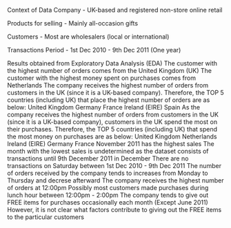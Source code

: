 Context of Data
Company - UK-based and registered non-store online retail

Products for selling - Mainly all-occasion gifts

Customers - Most are wholesalers (local or international)

Transactions Period - 1st Dec 2010 - 9th Dec 2011 (One year)

Results obtained from Exploratory Data Analysis (EDA)
The customer with the highest number of orders comes from the United Kingdom (UK)
The customer with the highest money spent on purchases comes from Netherlands
The company receives the highest number of orders from customers in the UK (since it is a UK-based company). Therefore, the TOP 5 countries (including UK) that place the highest number of orders are as below:
United Kingdom
Germany
France
Ireland (EIRE)
Spain
As the company receives the highest number of orders from customers in the UK (since it is a UK-based company), customers in the UK spend the most on their purchases. Therefore, the TOP 5 countries (including UK) that spend the most money on purchases are as below:
United Kingdom
Netherlands
Ireland (EIRE)
Germany
France
November 2011 has the highest sales
The month with the lowest sales is undetermined as the dataset consists of transactions until 9th December 2011 in December
There are no transactions on Saturday between 1st Dec 2010 - 9th Dec 2011
The number of orders received by the company tends to increases from Monday to Thursday and decrese afterward
The company receives the highest number of orders at 12:00pm
Possibly most customers made purchases during lunch hour between 12:00pm - 2:00pm
The company tends to give out FREE items for purchases occasionally each month (Except June 2011)
However, it is not clear what factors contribute to giving out the FREE items to the particular customers
